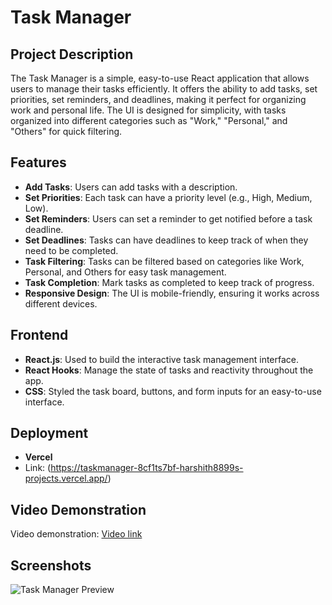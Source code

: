 # Task Manager

## Project Description
The Task Manager is a simple, easy-to-use React application that allows users to manage their tasks efficiently. It offers the ability to add tasks, set priorities, set reminders, and deadlines, making it perfect for organizing work and personal life. The UI is designed for simplicity, with tasks organized into different categories such as "Work," "Personal," and "Others" for quick filtering.

## Features
- **Add Tasks**: Users can add tasks with a description.
- **Set Priorities**: Each task can have a priority level (e.g., High, Medium, Low).
- **Set Reminders**: Users can set a reminder to get notified before a task deadline.
- **Set Deadlines**: Tasks can have deadlines to keep track of when they need to be completed.
- **Task Filtering**: Tasks can be filtered based on categories like Work, Personal, and Others for easy task management.
- **Task Completion**: Mark tasks as completed to keep track of progress.
- **Responsive Design**: The UI is mobile-friendly, ensuring it works across different devices.

## Frontend
- **React.js**: Used to build the interactive task management interface.
- **React Hooks**: Manage the state of tasks and reactivity throughout the app.
- **CSS**: Styled the task board, buttons, and form inputs for an easy-to-use interface.

## Deployment
- **Vercel**
- Link: (https://taskmanager-8cf1ts7bf-harshith8899s-projects.vercel.app/)

## Video Demonstration
Video demonstration: [Video link](https://drive.google.com/file/d/1Ap5x5vyajBMF9Nqml-wOIydcnebIsDa1/view?usp=drive_link)

## Screenshots
![Task Manager Preview]()

